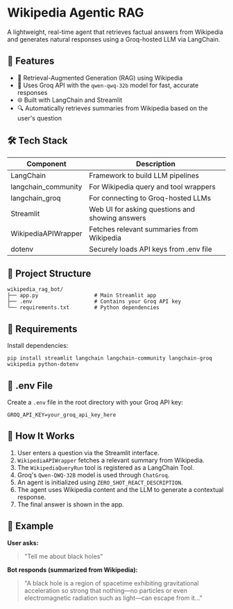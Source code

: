 # Wikipedia Agentic RAG 

A lightweight, real-time agent that retrieves factual answers from Wikipedia and generates natural responses using a Groq-hosted LLM via LangChain.


## 🚀 Features
- 🧠 Retrieval-Augmented Generation (RAG) using Wikipedia
- 🤖 Uses Groq API with the `qwen-qwq-32b` model for fast, accurate responses
- 🌐 Built with LangChain and Streamlit
- 🔍 Automatically retrieves summaries from Wikipedia based on the user's question

## 🛠️ Tech Stack
| Component               | Description                                      |
|------------------------|--------------------------------------------------|
| LangChain              | Framework to build LLM pipelines                 |
| langchain_community    | For Wikipedia query and tool wrappers            |
| langchain_groq         | For connecting to Groq-hosted LLMs               |
| Streamlit              | Web UI for asking questions and showing answers  |
| WikipediaAPIWrapper    | Fetches relevant summaries from Wikipedia        |
| dotenv                 | Securely loads API keys from .env file           |

## 📁 Project Structure
```
wikipedia_rag_bot/
├── app.py                  # Main Streamlit app
├── .env                    # Contains your Groq API key
└── requirements.txt        # Python dependencies
```

## 🧾 Requirements
Install dependencies:
```
pip install streamlit langchain langchain-community langchain-groq wikipedia python-dotenv
```

## 🔐 .env File
Create a `.env` file in the root directory with your Groq API key:
```
GROQ_API_KEY=your_groq_api_key_here
```

## 📜 How It Works
1. User enters a question via the Streamlit interface.
2. `WikipediaAPIWrapper` fetches a relevant summary from Wikipedia.
3. The `WikipediaQueryRun` tool is registered as a LangChain Tool.
4. Groq's `Qwen-QWQ-32B` model is used through `ChatGroq`.
5. An agent is initialized using `ZERO_SHOT_REACT_DESCRIPTION`.
6. The agent uses Wikipedia content and the LLM to generate a contextual response.
7. The final answer is shown in the app.

## 🧪 Example
**User asks:**
> "Tell me about black holes"

**Bot responds (summarized from Wikipedia):**
> "A black hole is a region of spacetime exhibiting gravitational acceleration so strong that nothing—no particles or even electromagnetic radiation such as light—can escape from it..."
